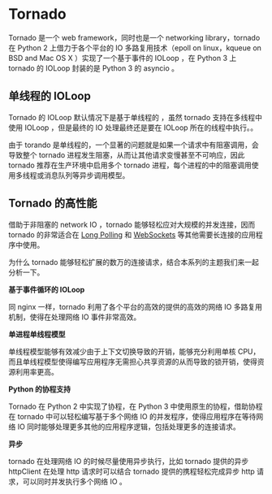# Tornado

Tornado 是一个 web framework，同时也是一个 networking library，tornado 在 Python 2 上借力于各个平台的 IO 多路复用技术（epoll on linux，kqueue on BSD and Mac OS X ）实现了一个基于事件的 IOLoop ，在 Python 3 上 tornado 的 IOLoop 封装的是 Python 3 的 asyncio 。

## 单线程的 IOLoop

Tornado 的 IOLoop 默认情况下是基于单线程的 ，虽然 tornado 支持在多线程中使用 IOLoop ，但是最终的 IO 处理最终还是要在 IOLoop 所在的线程中执行。。

由于 torando 是单线程的，一个显著的问题就是如果一个请求中有阻塞调用，会导致整个 tornado 进程发生阻塞，从而让其他请求变慢甚至不可响应，因此 tornado 推荐在生产环境中启用多个 tornado 进程，每个进程的中的阻塞调用使用多线程或消息队列等异步调用模型。

## Tornado 的高性能

借助于非阻塞的 network IO ，tornado 能够轻松应对大规模的并发连接，因而 tornado 的非常适合在 [Long Polling](http://en.wikipedia.org/wiki/Push_technology#Long_polling) 和 [WebSockets](http://en.wikipedia.org/wiki/WebSocket) 等其他需要长连接的应用程序中使用。

为什么 tornado 能够轻松扩展的数万的连接请求，结合本系列的主题我们来一起分析一下。

**基于事件循环的 IOLoop**

同 nginx 一样，tornado 利用了各个平台的高效的提供的高效的网络 IO 多路复用机制，使得在处理网络 IO 事件非常高效。

**单进程单线程模型**

单线程模型能够有效减少由于上下文切换导致的开销，能够充分利用单核 CPU，而且单线程模型使得编写应用程序无需担心共享资源的从而导致的锁开销，使得资源利用率更高。

**Python 的协程支持**

Tornado 在 Python 2 中实现了协程，在 Python 3 中使用原生的协程，借助协程在 tornado 中可以轻松编写基于多个网络 IO 的并发程序，使得应用程序在等待网络 IO 同时能够处理更多其他的应用程序逻辑，包括处理更多的连接请求。

**异步**

tornado 在处理网络 IO 的时候尽量使用异步执行，比如 tornado 提供的异步 httpClient 在处理 http 请求时可以结合 tornado 提供的携程轻松完成异步 http 请求，可以同时并发执行多个网络 IO 。


